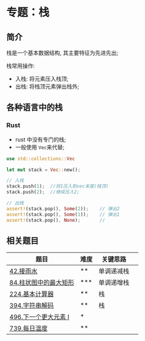 # 专题：栈

## 简介

栈是一个基本数据结构, 其主要特征为先进先出;

栈常用操作:

- 入栈: 将元素压入栈顶;
- 出栈: 将栈顶元素弹出栈外;

## 各种语言中的栈

### Rust

- rust 中没有专门的栈;
- 一般使用 `Vec`来代替;

```rust
use std::collections::Vec

let mut stack = Vec::new();

// 入栈
stack.push(1);  //将1压入到vec末尾(栈顶)
stack.push(2);  //继续压入2;

// 出栈
assert!(stack.pop(), Some(2));    // 弹出2
assert!(stack.pop(), Some(1));    // 弹出1
assert!(stack.pop(), None);       //
```

## 相关题目

| 题目                                  | 难度     | 关键思路  |     |
| ----------------------------------- | ------ | ----- | --- |
| [42.接雨水](../42.接雨水.md)              | \*\*   | 单调递减栈 |     |
| [84.柱状图中的最大矩形](../84.柱状图中的最大矩形.md)  | \*\*\* | 单调递增栈 |     |
| [224.基本计算器](../224.基本计算器.md)        | \*\*   | 栈     |     |
| [394.字符串解码](../394.字符串解码.md)        | \*\*   | 栈     |     |
| [496.下一个更大元素 I](../496.下一个更大元素I.md) | \*     |       |     |
| [739.每日温度](../739.每日温度.md)          | \*\*   |       |     |
